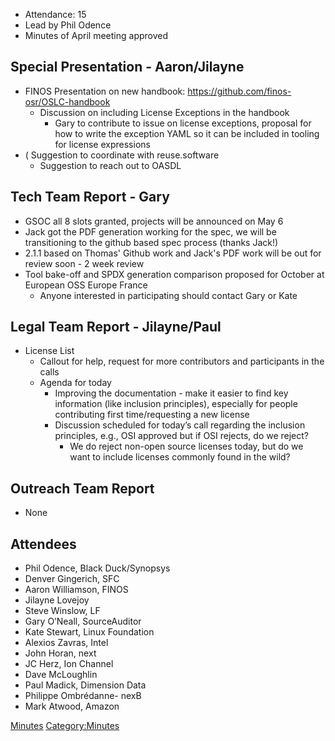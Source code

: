   - Attendance: 15
  - Lead by Phil Odence
  - Minutes of April meeting approved

## Special Presentation - Aaron/Jilayne

  - FINOS Presentation on new handbook:
    <https://github.com/finos-osr/OSLC-handbook>
      - Discussion on including License Exceptions in the handbook
          - Gary to contribute to issue on license exceptions, proposal
            for how to write the exception YAML so it can be included in
            tooling for license expressions
  - ( Suggestion to coordinate with reuse.software
      - Suggestion to reach out to OASDL

## Tech Team Report - Gary

  - GSOC all 8 slots granted, projects will be announced on May 6
  - Jack got the PDF generation working for the spec, we will be
    transitioning to the github based spec process (thanks Jack\!)
  - 2.1.1 based on Thomas' Github work and Jack's PDF work will be out
    for review soon - 2 week review
  - Tool bake-off and SPDX generation comparison proposed for October at
    European OSS Europe France
      - Anyone interested in participating should contact Gary or Kate

## Legal Team Report - Jilayne/Paul

  - License List
      - Callout for help, request for more contributors and participants
        in the calls
      - Agenda for today
          - Improving the documentation - make it easier to find key
            information (like inclusion principles), especially for
            people contributing first time/requesting a new license
          - Discussion scheduled for today’s call regarding the
            inclusion principles, e.g., OSI approved but if OSI rejects,
            do we reject?
              - We do reject non-open source licenses today, but do we
                want to include licenses commonly found in the wild?

## Outreach Team Report

  - None

## Attendees

  - Phil Odence, Black Duck/Synopsys
  - Denver Gingerich, SFC
  - Aaron Williamson, FINOS
  - Jilayne Lovejoy
  - Steve Winslow, LF
  - Gary O’Neall, SourceAuditor
  - Kate Stewart, Linux Foundation
  - Alexios Zavras, Intel
  - John Horan, next
  - JC Herz, Ion Channel
  - Dave McLoughlin
  - Paul Madick, Dimension Data
  - Philippe Ombrédanne- nexB
  - Mark Atwood, Amazon

[Minutes](Category:General "wikilink")
[Category:Minutes](Category:Minutes "wikilink")
